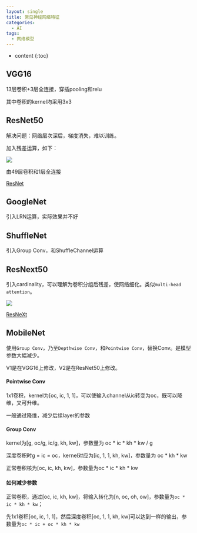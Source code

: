 ```yaml
---
layout: single
title: 常见神经网络特征
categories:
  - AI
tags:
  - 网络模型
---
```


* content
{:toc}
## VGG16

13层卷积+3层全连接，穿插pooling和relu

其中卷积的kernel均采用3x3

<!--more-->
## ResNet50

解决问题：网络层次深后，梯度消失，难以训练。

加入残差运算，如下：

![](https://harmonyhu.github.io/img/residual.png)

由49层卷积和1层全连接

[ResNet](https://arxiv.org/pdf/1512.03385.pdf)

## GoogleNet

引入LRN运算，实际效果并不好



## ShuffleNet

引入Group Conv，和ShuffleChannel运算



## ResNext50

引入cardinality，可以理解为卷积分组后残差，使网络细化。类似`multi-head attention`。

![](https://harmonyhu.github.io/img/resnext.png)

[ResNeXt](https://arxiv.org/pdf/1611.05431.pdf)



## MobileNet

使用`Group Conv`，乃至`Depthwise Conv`，和`Pointwise Conv`，替换Conv。是模型参数大幅减少。

V1是在VGG16上修改，V2是在ResNet50上修改。

#### Pointwise Conv

1x1卷积，kernel为[oc, ic, 1, 1]，可以使输入channel从ic转变为oc，既可以降维，又可升维。

一般通过降维，减少后续layer的参数

#### Group Conv

kernel为[g, oc/g, ic/g, kh, kw]，参数量为 oc * ic * kh * kw / g

深度卷积时g = ic = oc，kernel对应为[ic, 1, 1, kh, kw]，参数量为 oc * kh * kw

正常卷积核为[oc, ic, kh, kw]，参数量为oc * ic * kh * kw

#### 如何减少参数

正常卷积，通过[oc, ic, kh, kw]，将输入转化为[n, oc, oh, ow]，参数量为`oc * ic * kh * kw`；

先1x1卷积[oc, ic, 1, 1]，然后深度卷积[oc, 1, 1, kh, kw]可以达到一样的输出，参数量为`oc * ic + oc * kh * kw`



